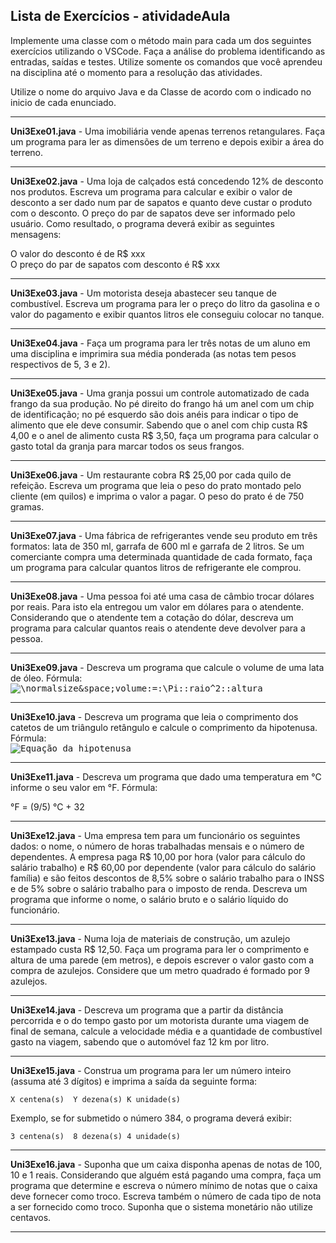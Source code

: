 ## Lista de Exercícios - atividadeAula

Implemente  uma  classe  com  o  método main  para  cada  um  dos seguintes  exercícios utilizando o VSCode. Faça a análise do problema identificando as entradas, saídas e testes. Utilize  somente  os  comandos  que  você  aprendeu  na  disciplina  até  o  momento  para  a resolução das atividades.

Utilize o nome do arquivo Java e da Classe de acordo com o indicado no inicio de cada enunciado.

----------
**Uni3Exe01.java** - Uma  imobiliária  vende  apenas  terrenos  retangulares.  Faça  um programa para  ler  as dimensões de um terreno e depois exibir a área do terreno.

----------
**Uni3Exe02.java** - Uma  loja  de  calçados  está  concedendo  12%  de  desconto  nos  produtos.  Escreva  um programa para  calcular  e  exibir  o valor  de  desconto  a  ser  dado  num  par  de  sapatos  e quanto  deve  custar  o  produto  com  o  desconto.  O  preço  do  par  de  sapatos  deve  ser informado  pelo  usuário.  Como  resultado,  o programa deverá  exibir  as  seguintes mensagens: 
  
  O valor do desconto é de R$ xxx <br>
  O preço do par de sapatos com desconto é R$ xxx
  
----------
**Uni3Exe03.java** - Um motorista deseja abastecer seu tanque de combustível. Escreva um programa para ler o preço do litro da gasolina e o valor do pagamento e exibir quantos litros ele conseguiu colocar no tanque.
  
----------
**Uni3Exe04.java** - Faça um programa para ler três notas de um  aluno em uma disciplina e imprimira sua média ponderada (as notas tem pesos respectivos de 5, 3 e 2).
  
----------
**Uni3Exe05.java** - Uma  granja  possui  um  controle  automatizado  de  cada  frango  da  sua  produção.  No  pé direito do frango há um anel com um chip de identificação; no pé esquerdo são dois anéis para indicar o tipo de alimento que ele deve consumir. Sabendo que o anel com chip custa R$ 4,00 e o anel de alimento custa R$ 3,50, faça um programa para calcular o gasto total da granja para marcar todos os seus frangos.
  
----------
**Uni3Exe06.java** - Um restaurante cobra R$ 25,00 por cada quilo de refeição. Escreva um programa que leia o peso do prato montado pelo cliente (em quilos) e imprima o valor a pagar. O peso do prato é de 750 gramas.
  
----------
**Uni3Exe07.java** - Uma fábrica de refrigerantes vende seu produto em três formatos: lata de 350 ml, garrafa de 600 ml e garrafa de 2 litros. Se um comerciante compra uma determinada quantidade de  cada  formato,  faça  um programa para  calcular  quantos  litros  de  refrigerante  ele comprou.
  
----------
**Uni3Exe08.java** - Uma pessoa foi até uma casa de câmbio trocar dólares por reais. Para isto ela entregou um valor em dólares para o atendente. Considerando que o atendente tem a cotação do dólar, descreva um programa para calcular quantos reais o atendente deve devolver para a pessoa.
  
----------
**Uni3Exe09.java** - Descreva um programa que calcule o volume de uma lata de óleo. Fórmula:<br> <kbd>
  ![\normalsize&space;volume\:=\:\Pi\:*\:raio^2\:*\:altura](https://latex.codecogs.com/svg.latex?\normalsize&space;volume=\Pi*raio^2*altura)<br>
</kbd>

----------
<!--- [//]: # FIXME: erro na fórmula no navegador Safari --->
**Uni3Exe10.java** - Descreva um programa que leia o comprimento dos catetos de um triângulo retângulo e calcule o comprimento da hipotenusa. Fórmula:<br> <kbd>
![Equação da hipotenusa](imgs/img_Hipotenusa.png "Equação da hipotenusa")

<!--- 
  ![\normalsize&space;hipotenusa^2\:=\:cateto1^2\:+\:cateto2^2](https://latex.codecogs.com/svg.latex?\normalsize&space;hipotenusa^2=cateto1^2+cateto2^2)<br>
--->

</kbd>
  
----------
**Uni3Exe11.java** - Descreva um programa que dado uma temperatura em &deg;C informe o seu valor em &deg;F. Fórmula:

  &deg;F = (9/5) &deg;C + 32
  
----------
**Uni3Exe12.java** - Uma empresa tem para um funcionário os seguintes dados: o nome, o número de horas trabalhadas  mensais  e  o  número  de  dependentes.  A  empresa  paga  R$  10,00  por  hora (valor para cálculo do salário trabalho) e R$ 60,00 por dependente (valor para cálculo do salário família) e são feitos descontos de 8,5% sobre o salário trabalho para o INSS e de 5% sobre o salário trabalho para o imposto de renda. Descreva um programa que informe o nome, o salário bruto e o salário líquido do funcionário.

 ----------
**Uni3Exe13.java** - Numa loja de materiais de construção, um azulejo estampado custa R$ 12,50. Faça um programa para ler o comprimento e altura de uma parede (em metros), e depois escrever o valor gasto com a compra de azulejos. Considere que um metro quadrado é formado por 9 azulejos.
  
----------
**Uni3Exe14.java** - Descreva um programa que a partir da distância percorrida e o do tempo gasto por um motorista  durante  uma  viagem  de  final  de  semana,  calcule  a  velocidade  média  e  a quantidade de combustível gasto na viagem, sabendo que o automóvel faz 12 km por litro.

----------
**Uni3Exe15.java** - Construa um programa para ler um  número inteiro (assuma  até 3  dígitos)  e imprima  a saída da seguinte forma:

    X centena(s)  Y dezena(s) K unidade(s)

Exemplo, se for submetido o número 384, o programa deverá exibir:

    3 centena(s)  8 dezena(s) 4 unidade(s)

----------
**Uni3Exe16.java** - Suponha que um caixa disponha apenas de notas de 100, 10 e 1 reais. Considerando que alguém está pagando uma compra, faça um programa que determine e escreva o número mínimo  de  notas  que  o  caixa  deve  fornecer  como  troco.  Escreva  também  o  número  de cada tipo de nota a ser fornecido como troco. Suponha que o sistema monetário não utilize centavos.

----------
